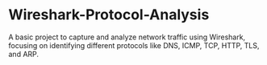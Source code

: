 # Wireshark-Protocol-Analysis
A basic project to capture and analyze network traffic using Wireshark, focusing on identifying different protocols like DNS, ICMP, TCP, HTTP, TLS, and ARP.
